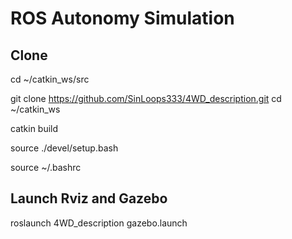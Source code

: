 # ROS Autonomy Simulation

## Clone
<copy-button>cd ~/catkin_ws/src</copy-button>

<copy-button>git clone https://github.com/SinLoops333/4WD_description.git
cd ~/catkin_ws </copy-button>

<copy-button>catkin build 

source ./devel/setup.bash </copy-button>

<copy-button>source ~/.bashrc </copy-button>

## Launch Rviz and Gazebo
<copy-button>roslaunch 4WD_description gazebo.launch  </copy-button>

